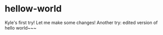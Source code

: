 # hellow-world
Kyle's first try!
Let me make some changes!
Another try: edited version of hello world~~~
